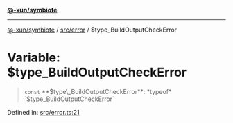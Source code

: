 [**@-xun/symbiote**](../../../README.md)

***

[@-xun/symbiote](../../../README.md) / [src/error](../README.md) / $type\_BuildOutputCheckError

# Variable: $type\_BuildOutputCheckError

> `const` **$type\_BuildOutputCheckError**: *typeof* `$type_BuildOutputCheckError`

Defined in: [src/error.ts:21](https://github.com/Xunnamius/symbiote/blob/55c2dadee19da73b281c10518788cefdaefad80e/src/error.ts#L21)
